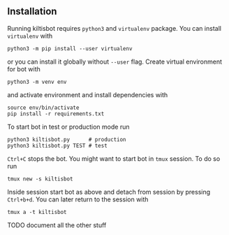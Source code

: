 ## Installation
Running kiltisbot requires `python3` and `virtualenv` package. You can install `virtualenv` with
```console
python3 -m pip install --user virtualenv
```
or you can install it globally without `--user` flag. Create virtual environment for bot with
```console
python3 -m venv env
```
and activate environment and install dependencies with
```console
source env/bin/activate
pip install -r requirements.txt
```
To start bot in test or production mode run
```console
python3 kiltisbot.py      # production
python3 kiltisbot.py TEST # test
```
`Ctrl+C` stops the bot. You might want to start bot in `tmux` session. To do so run
```console
tmux new -s kiltisbot
```
Inside session start bot as above and detach from session by pressing `Ctrl+b+d`. You can later return to the session with
```console
tmux a -t kiltisbot
```

TODO document all the other stuff
